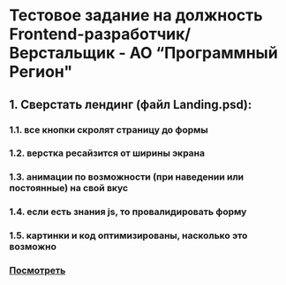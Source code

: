 # Тестовое задание на должность Frontend-разработчик/Верстальщик - АО “Программный Регион"

## 1. Сверстать лендинг (файл Landing.psd):
### 1.1. все кнопки скролят страницу до формы
### 1.2. верстка ресайзится от ширины экрана
### 1.3. анимации по возможности (при наведении или постоянные) на свой вкус
### 1.4. если есть знания js, то провалидировать форму
### 1.5. картинки и код оптимизированы, насколько это возможно

[<h3> Посмотреть </h3>](https://sheyhmansur.github.io/tastycookery-test/)
